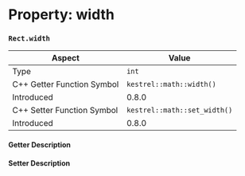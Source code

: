 
# Property: width
### `Rect.width`

| Aspect | Value |
| --- | --- |
| Type | `int` |
| C++ Getter Function Symbol | `kestrel::math::width()` |
| Introduced | 0.8.0 |
| C++ Setter Function Symbol | `kestrel::math::set_width()` |
| Introduced | 0.8.0 |

#### Getter Description

#### Setter Description

